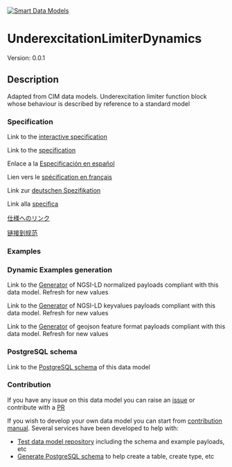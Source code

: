 [![Smart Data Models](https://smartdatamodels.org/wp-content/uploads/2022/01/SmartDataModels_logo.png "Logo")](https://smartdatamodels.org)
# UnderexcitationLimiterDynamics
Version: 0.0.1

## Description 

Adapted from CIM data models. Underexcitation limiter function block whose behaviour is described by reference to a standard model
### Specification

Link to the [interactive specification](https://swagger.lab.fiware.org/?url=https://smart-data-models.github.io/dataModel.EnergyCIM/UnderexcitationLimiterDynamics/swagger.yaml)

Link to the [specification](https://github.com/smart-data-models/dataModel.EnergyCIM/blob/master/UnderexcitationLimiterDynamics/doc/spec.md)

Enlace a la [Especificación en español](https://github.com/smart-data-models/dataModel.EnergyCIM/blob/master/UnderexcitationLimiterDynamics/doc/spec_ES.md)

Lien vers le [spécification en français](https://github.com/smart-data-models/dataModel.EnergyCIM/blob/master/UnderexcitationLimiterDynamics/doc/spec_FR.md)

Link zur [deutschen Spezifikation](https://github.com/smart-data-models/dataModel.EnergyCIM/blob/master/UnderexcitationLimiterDynamics/doc/spec_DE.md)

Link alla [specifica](https://github.com/smart-data-models/dataModel.EnergyCIM/blob/master/UnderexcitationLimiterDynamics/doc/spec_IT.md)

[仕様へのリンク](https://github.com/smart-data-models/dataModel.EnergyCIM/blob/master/UnderexcitationLimiterDynamics/doc/spec_JA.md)

[链接到规范](https://github.com/smart-data-models/dataModel.EnergyCIM/blob/master/UnderexcitationLimiterDynamics/doc/spec_ZH.md)
### Examples
### Dynamic Examples generation

Link to the [Generator](https://smartdatamodels.org/extra/ngsi-ld_generator.php?schemaUrl=https://raw.githubusercontent.com/smart-data-models/dataModel.EnergyCIM/master/UnderexcitationLimiterDynamics/schema.json&email=info@smartdatamodels.org) of NGSI-LD normalized payloads compliant with this data model. Refresh for new values

Link to the [Generator](https://smartdatamodels.org/extra/ngsi-ld_generator_keyvalues.php?schemaUrl=https://raw.githubusercontent.com/smart-data-models/dataModel.EnergyCIM/master/UnderexcitationLimiterDynamics/schema.json&email=info@smartdatamodels.org) of NGSI-LD keyvalues payloads compliant with this data model. Refresh for new values

Link to the [Generator](https://smartdatamodels.org/extra/geojson_features_generator.php?schemaUrl=https://raw.githubusercontent.com/smart-data-models/dataModel.EnergyCIM/master/UnderexcitationLimiterDynamics/schema.json&email=info@smartdatamodels.org) of geojson feature format payloads compliant with this data model. Refresh for new values
### PostgreSQL schema

Link to the [PostgreSQL schema](https://smart-data-models.github.io/dataModel.EnergyCIM/UnderexcitationLimiterDynamics/schema.sql) of this data model
### Contribution

 If you have any issue on this data model you can raise an [issue](https://github.com/smart-data-models/dataModel.EnergyCIM/issues)  or contribute with a [PR](https://github.com/smart-data-models/dataModel.EnergyCIM/pulls)

 If you wish to develop your own data model you can start from [contribution manual](https://bit.ly/contribution_manual). Several services have been developed to help with: 
 - [Test data model repository](https://smartdatamodels.org/index.php/data-models-contribution-api/) including the schema and example payloads, etc
 - [Generate PostgreSQL schema](https://smartdatamodels.org/index.php/sql-service/) to help create a table, create type, etc